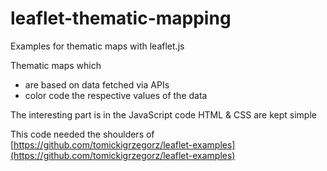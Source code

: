 # leaflet-thematic-mapping
Examples for thematic maps with leaflet.js

Thematic maps which
- are based on data fetched via APIs
- color code the respective values of the data

The interesting part is in the JavaScript code
HTML & CSS are kept simple

This code needed the shoulders of [https://github.com/tomickigrzegorz/leaflet-examples](https://github.com/tomickigrzegorz/leaflet-examples)
